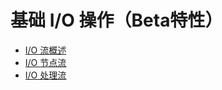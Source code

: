# 基础 I/O 操作（Beta特性）

- [I/O 流概述](basic_IO_overview.md)
- [I/O 节点流](basic_IO_source_stream.md)
- [I/O 处理流](basic_IO_process_stream.md)